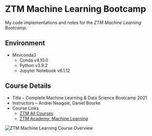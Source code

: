 # ZTM Machine Learning Bootcamp

My code implementations and notes for the *ZTM Machine Learning Bootcamp*.

## Environment
- <span>Miniconda3</span>
  - <span title="Release: Apr 2021">Conda v4.10.0</span>
  - <span title="Release: Apr 2021">Python v3.9.2</span>
  - <span>Jupyter Notebook v6.1.12</span>

## Course Details
- Title – Complete Machine Learning & Data Science Bootcamp 2021
- Instructors – Andrei Neagoie, Daniel Bourke
- Course Links
  - [ZTM All Courses](https://zerotomastery.io/promotions/)
  - [ZTM Academy: Machine Learning](https://academy.zerotomastery.io/p/complete-machine-learning-and-data-science-bootcamp-zero-to-mastery)

![ZTM Machine Learning Course Overview](./images/ztm-ml-course-overview.png)